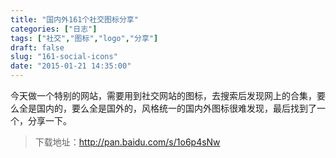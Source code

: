 ```yaml
---
title: "国内外161个社交图标分享"
categories: ["日志"]
tags: ["社交","图标","logo","分享"]
draft: false
slug: "161-social-icons"
date: "2015-01-21 14:35:00"
---
```


今天做一个特别的网站，需要用到社交网站的图标，去搜索后发现网上的合集，要么全是国内的，要么全是国外的，风格统一的国内外图标很难发现，最后找到了一个，分享一下。

> 下载地址：<a href="http://pan.baidu.com/s/1o6p4sNw" target="_blank">http://pan.baidu.com/s/1o6p4sNw</a>
